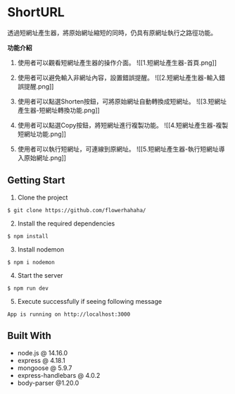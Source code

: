 # ShortURL

透過短網址產生器，將原始網址縮短的同時，仍具有原網址執行之路徑功能。

**功能介紹**

1. 使用者可以觀看短網址產生器的操作介面。
![[1.短網址產生器-首頁.png]]

2. 使用者可以避免輸入非網址內容，設置錯誤提醒。
![[2.短網址產生器-輸入錯誤提醒.png]]

3. 使用者可以點選Shorten按鈕，可將原始網址自動轉換成短網址。
![[3.短網址產生器-短網址轉換功能.png]]

4. 使用者可以點選Copy按鈕，將短網址進行複製功能。
![[4.短網址產生器-複製短網址功能.png]]

5. 使用者可以執行短網址，可連線到原網址。
![[5.短網址產生器-執行短網址導入原始網址.png]]

## Getting Start

1. Clone the project

```
$ git clone https://github.com/flowerhahaha/
```

2. Install the required dependencies

```
$ npm install
```

3. Install nodemon

```
$ npm i nodemon
```

4. Start the server

```
$ npm run dev
```

5. Execute successfully if seeing following message

```
App is running on http://localhost:3000
```

## Built With

- node.js @ 14.16.0
- express @ 4.18.1
- mongoose @ 5.9.7
- express-handlebars @ 4.0.2
- body-parser @1.20.0 
